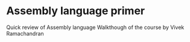 # Assembly language primer
Quick review of Assembly language
Walkthough of the course by Vivek Ramachandran
